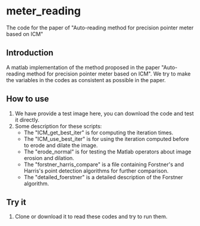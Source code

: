# meter_reading
The code for the paper of "Auto-reading method for precision pointer meter based on ICM"

## Introduction
A matlab implementation of the method proposed in the paper "Auto-reading method for precision pointer meter based on ICM".
We try to make the variables in the codes as consistent as possible in the paper.

## How to use
1. We have provide a test image here, you can download the code and test it directly.
2. Some description for these scripts:
    * The "ICM_get_best_iter" is for computing the iteration times.
    * The "ICM_use_best_iter" is for using the iteration computed before to erode and dilate the image.
    * The "erode_normal" is for testing the Matlab operators about image erosion and dilation.
    * The "forstner_harris_compare" is a file containing Forstner's and Harris's point detection algorithms for further comparison.
    * The "detailed_foerstner" is a detailed description of the Forstner algorithm.

## Try it
1. Clone or download it to read these codes and try to run them.
